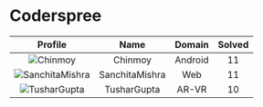
Coderspree
==========
  
  

|Profile|Name|Domain|Solved|
| :---: | :---: | :---: | :---: |
|![Chinmoy](https://avatars.githubusercontent.com/u/84376218?v=4&s=100)|Chinmoy|Android|11|
|![SanchitaMishra](https://avatars.githubusercontent.com/u/84376218?v=4&s=100)|SanchitaMishra|Web|11|
|![TusharGupta](https://avatars.githubusercontent.com/u/84376218?v=4&s=100)|TusharGupta|AR-VR|10|
